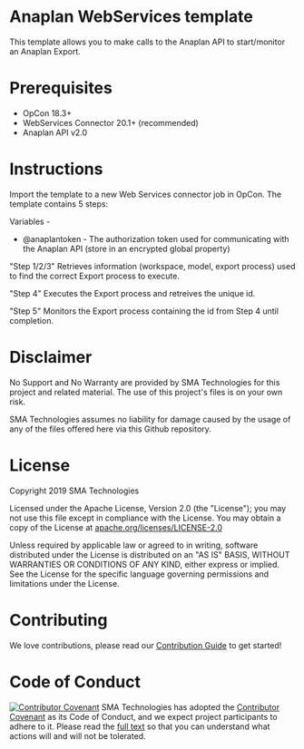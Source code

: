 # Anaplan WebServices template
This template allows you to make calls to the Anaplan API to start/monitor an Anaplan Export.

# Prerequisites
* OpCon 18.3+
* WebServices Connector 20.1+ (recommended)
* Anaplan API v2.0

# Instructions
Import the template to a new Web Services connector job in OpCon.  The template contains 5 steps:  

Variables -
 * @anaplantoken - The authorization token used for communicating with the Anaplan API (store in an encrypted global property)

"Step 1/2/3" Retrieves information (workspace, model, export process) used to find the correct Export process to execute.

"Step 4" Executes the Export process and retreives the unique id.

"Step 5" Monitors the Export process containing the id from Step 4 until completion. 

# Disclaimer
No Support and No Warranty are provided by SMA Technologies for this project and related material. The use of this project's files is on your own risk.

SMA Technologies assumes no liability for damage caused by the usage of any of the files offered here via this Github repository.

# License
Copyright 2019 SMA Technologies

Licensed under the Apache License, Version 2.0 (the "License");
you may not use this file except in compliance with the License.
You may obtain a copy of the License at [apache.org/licenses/LICENSE-2.0](http://www.apache.org/licenses/LICENSE-2.0)

Unless required by applicable law or agreed to in writing, software
distributed under the License is distributed on an "AS IS" BASIS,
WITHOUT WARRANTIES OR CONDITIONS OF ANY KIND, either express or implied.
See the License for the specific language governing permissions and
limitations under the License.

# Contributing
We love contributions, please read our [Contribution Guide](CONTRIBUTING.md) to get started!

# Code of Conduct
[![Contributor Covenant](https://img.shields.io/badge/Contributor%20Covenant-v2.0%20adopted-ff69b4.svg)](code-of-conduct.md)
SMA Technologies has adopted the [Contributor Covenant](CODE_OF_CONDUCT.md) as its Code of Conduct, and we expect project participants to adhere to it. Please read the [full text](CODE_OF_CONDUCT.md) so that you can understand what actions will and will not be tolerated.
